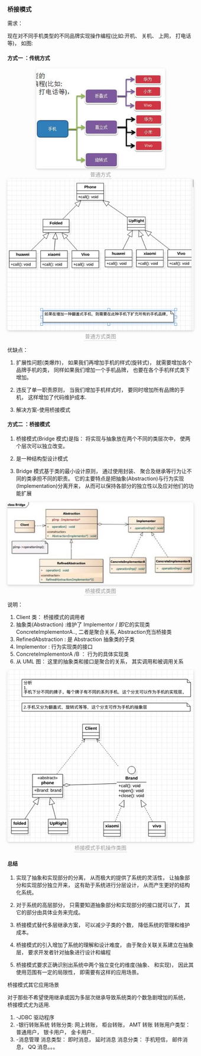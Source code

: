 ### 桥接模式

需求：

现在对不同手机类型的不同品牌实现操作编程(比如:开机、 关机、 上网， 打电话等)， 如图:

#### 方式一 ：传统方式

<center>
    <img style="border-radius: 0.3125em;
    box-shadow: 0 2px 4px 0 rgba(34,36,38,.12),0 2px 10px 0 rgba(34,36,38,.08);"
    src="../资料/桥接模式-普通方式.jpg">
    <br>
    <div style="color:orange; border-bottom: 1px solid #d9d9d9;
    display: inline-block;
    color: #999;
    padding: 2px;">普通方式</div>
</center>

<center>
    <img style="border-radius: 0.3125em;
    box-shadow: 0 2px 4px 0 rgba(34,36,38,.12),0 2px 10px 0 rgba(34,36,38,.08);"
    src="../资料/桥接模式-普通方式类图.jpg">
    <br>
    <div style="color:orange; border-bottom: 1px solid #d9d9d9;
    display: inline-block;
    color: #999;
    padding: 2px;">普通方式类图</div>
</center>


优缺点：

1) 扩展性问题(类爆炸)， 如果我们再增加手机的样式(旋转式)， 就需要增加各个品牌手机的类， 同样如果我们增加一个手机品牌， 也要在各个手机样式类下增加。

2) 违反了单一职责原则， 当我们增加手机样式时， 要同时增加所有品牌的手机， 这样增加了代码维护成本.

3) 解决方案-使用桥接模式

#### 方式二 ：桥接模式

1) 桥接模式(Bridge 模式)是指： 将实现与抽象放在两个不同的类层次中， 使两个层次可以独立改变。

2) 是一种结构型设计模式

3) Bridge 模式基于类的最小设计原则， 通过使用封装、 聚合及继承等行为让不同的类承担不同的职责。 它的主要特点是把抽象(Abstraction)与行为实现(Implementation)分离开来， 从而可以保持各部分的独立性以及应对他们的功能扩展

<center>
    <img style="border-radius: 0.3125em;
    box-shadow: 0 2px 4px 0 rgba(34,36,38,.12),0 2px 10px 0 rgba(34,36,38,.08);"
    src="../资料/桥接模式类图.jpg">
    <br>
    <div style="color:orange; border-bottom: 1px solid #d9d9d9;
    display: inline-block;
    color: #999;
    padding: 2px;">桥接模式类图</div>
</center>

说明：

1) Client 类： 桥接模式的调用者
2) 抽象类(Abstraction) :维护了 Implementor / 即它的实现类 ConcreteImplementorA.., 二者是聚合关系, Abstraction充当桥接类
3) RefinedAbstraction : 是 Abstraction 抽象类的子类
4) Implementor : 行为实现类的接口
5) ConcreteImplementorA /B ： 行为的具体实现类
6) 从 UML 图： 这里的抽象类和接口是聚合的关系， 其实调用和被调用关系

<center>
    <img style="border-radius: 0.3125em;
    box-shadow: 0 2px 4px 0 rgba(34,36,38,.12),0 2px 10px 0 rgba(34,36,38,.08);"
    src="../资料/桥接模式手机操作类图.jpg">
    <br>
    <div style="color:orange; border-bottom: 1px solid #d9d9d9;
    display: inline-block;
    color: #999;
    padding: 2px;">桥接模式手机操作类图</div>
</center>


#### 总结

1) 实现了抽象和实现部分的分离， 从而极大的提供了系统的灵活性， 让抽象部分和实现部分独立开来， 这有助于系统进行分层设计， 从而产生更好的结构化系统。

2) 对于系统的高层部分， 只需要知道抽象部分和实现部分的接口就可以了， 其它的部分由具体业务来完成。

3) 桥接模式替代多层继承方案， 可以减少子类的个数， 降低系统的管理和维护成本。

4) 桥接模式的引入增加了系统的理解和设计难度， 由于聚合关联关系建立在抽象层， 要求开发者针对抽象进行设计和编程
5) 桥接模式要求正确识别出系统中两个独立变化的维度(抽象、 和实现)， 因此其使用范围有一定的局限性， 即需要有这样的应用场景。


桥接模式其它应用场景

对于那些不希望使用继承或因为多层次继承导致系统类的个数急剧增加的系统， 桥接模式尤为适用.

1) -JDBC 驱动程序
2) -银行转账系统
转账分类: 网上转账， 柜台转账， AMT 转账
转账用户类型： 普通用户， 银卡用户， 金卡用户..
3) -消息管理
消息类型： 即时消息， 延时消息
消息分类： 手机短信， 邮件消息， QQ 消息。。。
